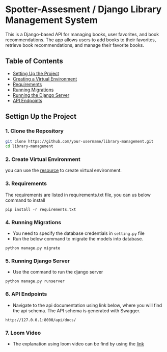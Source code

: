 # Spotter-Assesment / Django Library Management System

This is a Django-based API for managing books, user favorites, and book recommendations. The app allows users to add books to their favorites, retrieve book recommendations, and manage their favorite books.

## Table of Contents

- [Setting Up the Project](#setting-up-the-project)
- [Creating a Virtual Environment](#creating-a-virtual-environment)
- [Requirements](#requirements)
- [Running Migrations](#running-migrations)
- [Running the Django Server](#running-the-django-server)
- [API Endpoints](#api-endpoints)

## Settign Up the Project
### 1. Clone the Repository

```bash
git clone https://github.com/your-username/library-management.git
cd library-management
```
### 2. Create Virtual Environment
you can use the [resource](https://www.freecodecamp.org/news/how-to-setup-virtual-environments-in-python/) to create virtual environment.

### 3. Requirements
The requirements are listed in requirements.txt file, you can us below command to install
```
pip install -r requirements.txt
```
### 4. Running Migrations
- You need to specify the database credentials in `setting.py` file
- Run the below command to migrate the models into database.
```
python manage.py migrate
```
### 5. Running Django Server
- Use the command to run the django server
```
python manage.py runserver
```
### 6. API Endpoints
- Navigate to the api documentation using link below, where you will find the api schema. The API schema is generated with Swagger.
```
http://127.0.0.1:8000/api/docs/
```
### 7. Loom Video
- The explanation using loom video can be find by using the [link](https://www.loom.com/share/c8251d7bb8444f8b93e0258afe1cda5e?sid=2e504a35-a1fd-4569-9f44-5c860eb25688)
